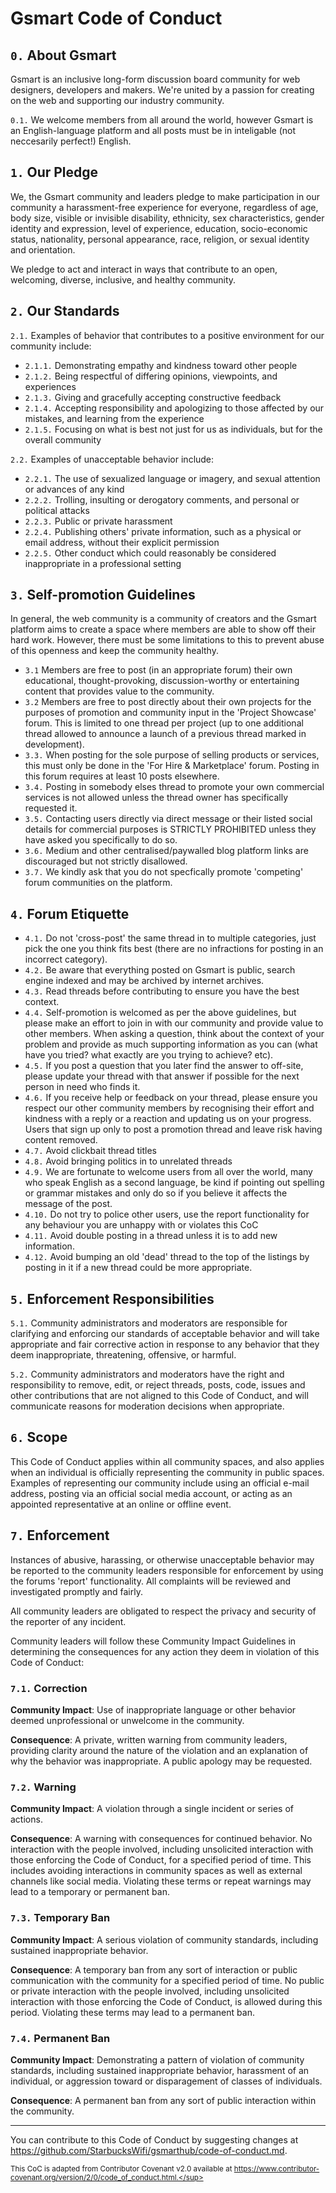 
# Gsmart Code of Conduct

## `0.` About Gsmart
Gsmart is an inclusive long-form discussion board community for web designers, developers and makers. We're united by a passion for creating on the web and supporting our industry community.

`0.1.` We welcome members from all around the world, however Gsmart is an English-language platform and all posts must be in inteligable (not neccesarily perfect!) English.

## `1.` Our Pledge

We, the Gsmart community and leaders pledge to make participation in our
community a harassment-free experience for everyone, regardless of age, body
size, visible or invisible disability, ethnicity, sex characteristics, gender
identity and expression, level of experience, education, socio-economic status,
nationality, personal appearance, race, religion, or sexual identity
and orientation.

We pledge to act and interact in ways that contribute to an open, welcoming,
diverse, inclusive, and healthy community.

## `2.` Our Standards

`2.1.` Examples of behavior that contributes to a positive environment for our
community include:

* `2.1.1.` Demonstrating empathy and kindness toward other people
* `2.1.2.` Being respectful of differing opinions, viewpoints, and experiences
* `2.1.3.` Giving and gracefully accepting constructive feedback
* `2.1.4.` Accepting responsibility and apologizing to those affected by our mistakes,
  and learning from the experience
* `2.1.5.` Focusing on what is best not just for us as individuals, but for the
  overall community

`2.2.` Examples of unacceptable behavior include:

* `2.2.1.` The use of sexualized language or imagery, and sexual attention or
  advances of any kind
* `2.2.2.` Trolling, insulting or derogatory comments, and personal or political attacks
* `2.2.3.` Public or private harassment
* `2.2.4.` Publishing others' private information, such as a physical or email
  address, without their explicit permission
* `2.2.5.` Other conduct which could reasonably be considered inappropriate in a
  professional setting
  
## `3.` Self-promotion Guidelines
In general, the web community is a community of creators and the Gsmart platform aims to create a space where members are able to show off their hard work. However, there must be some limitations to this to prevent abuse of this openness and keep the community healthy.

* `3.1` Members are free to post (in an appropriate forum) their own educational, thought-provoking, discussion-worthy or entertaining content that provides value to the community.
* `3.2` Members are free to post directly about their own projects for the purposes of promotion and community input in the 'Project Showcase' forum. This is limited to one thread per project (up to one additional thread allowed to announce a launch of a previous thread marked in development).
* `3.3.` When posting for the sole purpose of selling products or services, this must only be done in the 'For Hire & Marketplace' forum. Posting in this forum requires at least 10 posts elsewhere.
* `3.4.` Posting in somebody elses thread to promote your own commercial services is not allowed unless the thread owner has specifically requested it.
* `3.5.` Contacting users directly via direct message or their listed social details for commercial purposes is STRICTLY PROHIBITED unless they have asked you specifically to do so.
* `3.6.` Medium and other centralised/paywalled blog platform links are discouraged but not strictly disallowed.
* `3.7.` We kindly ask that you do not specfically promote 'competing' forum communities on the platform.

## `4.` Forum Etiquette
* `4.1.` Do not 'cross-post' the same thread in to multiple categories, just pick the one you think fits best (there are no infractions for posting in an incorrect category).
* `4.2.` Be aware that everything posted on Gsmart is public, search engine indexed and may be archived by internet archives.
* `4.3.` Read threads before contributing to ensure you have the best context.
* `4.4.` Self-promotion is welcomed as per the above guidelines, but please make an effort to join in with our community and provide value to other members.
When asking a question, think about the context of your problem and provide as much supporting information as you can (what have you tried? what exactly are you trying to achieve? etc).
* `4.5.` If you post a question that you later find the answer to off-site, please update your thread with that answer if possible for the next person in need who finds it.
* `4.6.` If you receive help or feedback on your thread, please ensure you respect our other community members by recognising their effort and kindness with a reply or a reaction and updating us on your progress. Users that sign up only to post a promotion thread and leave risk having content removed.
* `4.7.` Avoid clickbait thread titles
* `4.8.` Avoid bringing politics in to unrelated threads
* `4.9.` We are fortunate to welcome users from all over the world, many who speak English as a second language, be kind if pointing out spelling or grammar mistakes and only do so if you believe it affects the message of the post.
* `4.10.` Do not try to police other users, use the report functionality for any behaviour you are unhappy with or violates this CoC
* `4.11.` Avoid double posting in a thread unless it is to add new information.
* `4.12.` Avoid bumping an old 'dead' thread to the top of the listings by posting in it if a new thread could be more appropriate.

## `5.` Enforcement Responsibilities

`5.1.` Community administrators and moderators are responsible for clarifying and enforcing our standards of
acceptable behavior and will take appropriate and fair corrective action in
response to any behavior that they deem inappropriate, threatening, offensive,
or harmful.

`5.2.` Community administrators and moderators have the right and responsibility to remove, edit, or reject
threads, posts, code, issues and other contributions that are
not aligned to this Code of Conduct, and will communicate reasons for moderation
decisions when appropriate.

## `6.` Scope

This Code of Conduct applies within all community spaces, and also applies when
an individual is officially representing the community in public spaces.
Examples of representing our community include using an official e-mail address,
posting via an official social media account, or acting as an appointed
representative at an online or offline event.

## `7.` Enforcement

Instances of abusive, harassing, or otherwise unacceptable behavior may be
reported to the community leaders responsible for enforcement by using the forums 
'report' functionality.
All complaints will be reviewed and investigated promptly and fairly.

All community leaders are obligated to respect the privacy and security of the
reporter of any incident.

Community leaders will follow these Community Impact Guidelines in determining
the consequences for any action they deem in violation of this Code of Conduct:

### `7.1.` Correction

**Community Impact**: Use of inappropriate language or other behavior deemed
unprofessional or unwelcome in the community.

**Consequence**: A private, written warning from community leaders, providing
clarity around the nature of the violation and an explanation of why the
behavior was inappropriate. A public apology may be requested.

### `7.2.` Warning

**Community Impact**: A violation through a single incident or series
of actions.

**Consequence**: A warning with consequences for continued behavior. No
interaction with the people involved, including unsolicited interaction with
those enforcing the Code of Conduct, for a specified period of time. This
includes avoiding interactions in community spaces as well as external channels
like social media. Violating these terms or repeat warnings may lead to a temporary or
permanent ban.

### `7.3.` Temporary Ban

**Community Impact**: A serious violation of community standards, including
sustained inappropriate behavior.

**Consequence**: A temporary ban from any sort of interaction or public
communication with the community for a specified period of time. No public or
private interaction with the people involved, including unsolicited interaction
with those enforcing the Code of Conduct, is allowed during this period.
Violating these terms may lead to a permanent ban.

### `7.4.` Permanent Ban

**Community Impact**: Demonstrating a pattern of violation of community
standards, including sustained inappropriate behavior, harassment of an
individual, or aggression toward or disparagement of classes of individuals.

**Consequence**: A permanent ban from any sort of public interaction within
the community.

---
You can contribute to this Code of Conduct by suggesting changes at https://github.com/StarbucksWifi/gsmarthub/code-of-conduct.md.

<sup>This CoC is adapted from Contributor Covenant v2.0 available at
https://www.contributor-covenant.org/version/2/0/code_of_conduct.html.</sup>
